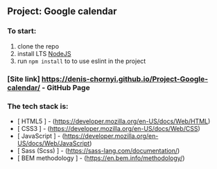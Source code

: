 ## Project: Google calendar

### To start:

1. clone the repo
2. install LTS [NodeJS](https://nodejs.org/en/)
3. run `npm install` to to use eslint in the project


### [Site link] https://denis-chornyi.github.io/Project-Google-calendar/ - GitHub Page

### The tech stack is:
- [ HTML5 ] - (https://developer.mozilla.org/en-US/docs/Web/HTML)
- [ CSS3 ] - (https://developer.mozilla.org/en-US/docs/Web/CSS)
- [ JavaScript ] - (https://developer.mozilla.org/en-US/docs/Web/JavaScript)
- [ Sass (Scss) ] - (https://sass-lang.com/documentation/)
- [ BEM methodology ] - (https://en.bem.info/methodology/)
